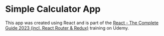 # Simple Calculator App
This app was created using React and is part of the 
[React - The Complete Guide 2023 (incl. React Router & Redux)](https://www.udemy.com/course/react-the-complete-guide-incl-redux/) training on Udemy. 
